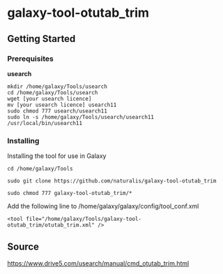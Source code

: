 # galaxy-tool-otutab_trim
## Getting Started
### Prerequisites

**usearch**<br />
```
mkdir /home/galaxy/Tools/usearch 
cd /home/galaxy/Tools/usearch
wget [your usearch licence]
mv [your usearch licence] usearch11
sudo chmod 777 usearch/usearch11
sudo ln -s /home/galaxy/Tools/usearch/usearch11 /usr/local/bin/usearch11
```
### Installing
Installing the tool for use in Galaxy
```
cd /home/galaxy/Tools
```
```
sudo git clone https://github.com/naturalis/galaxy-tool-otutab_trim
```
```
sudo chmod 777 galaxy-tool-otutab_trim/*
```
Add the following line to /home/galaxy/galaxy/config/tool_conf.xml
```
<tool file="/home/galaxy/Tools/galaxy-tool-otutab_trim/otutab_trim.xml" />
```
## Source
https://www.drive5.com/usearch/manual/cmd_otutab_trim.html
